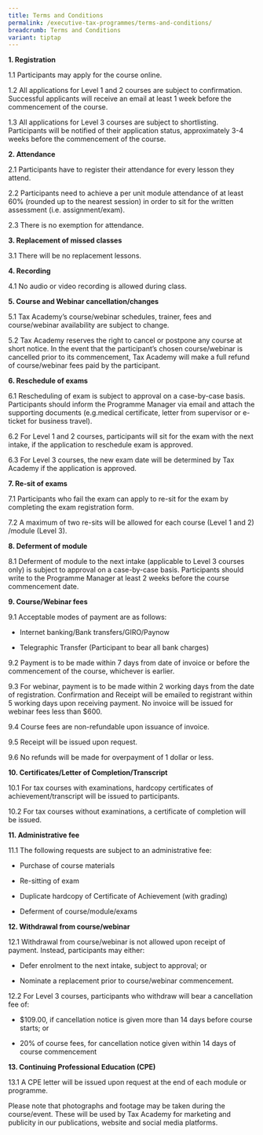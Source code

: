 ```yaml
---
title: Terms and Conditions
permalink: /executive-tax-programmes/terms-and-conditions/
breadcrumb: Terms and Conditions
variant: tiptap
---
```

<p><strong>1. Registration</strong>
</p>
<p>1.1 Participants may apply for the course online.</p>
<p>1.2 All applications for Level 1 and 2 courses are subject to confirmation.
Successful applicants will receive an email at least 1 week before the
commencement of the course.</p>
<p>1.3 All applications for Level 3 courses are subject to shortlisting.
Participants will be notified of their application status, approximately
3-4 weeks before the commencement of the course.</p>
<p><strong>2. Attendance</strong>
</p>
<p>2.1 Participants have to register their attendance for every lesson they
attend.</p>
<p>2.2 Participants need to achieve a per unit module attendance of at least
60% (rounded up to the nearest session) in order to sit for the written
assessment (i.e. assignment/exam).</p>
<p>2.3 There is no exemption for attendance.</p>
<p><strong>3. Replacement of missed classes</strong>
</p>
<p>3.1 There will be no replacement lessons.</p>
<p><strong>4. Recording</strong>
</p>
<p>4.1 No audio or video recording is allowed during class.</p>
<p><strong>5. Course and Webinar cancellation/changes</strong>
</p>
<p>5.1 Tax Academy’s course/webinar schedules, trainer, fees and course/webinar
availability are subject to change.</p>
<p>5.2 Tax Academy reserves the right to cancel or postpone any course at
short notice. In the event that the participant’s chosen course/webinar
is cancelled prior to its commencement, Tax Academy will make a full refund
of course/webinar fees paid by the participant.</p>
<p><strong>6. Reschedule of exams</strong>
</p>
<p>6.1 Rescheduling of exam is subject to approval on a case-by-case basis.
Participants should inform the Programme Manager via email and attach the
supporting documents (e.g.medical certificate, letter from supervisor or
e-ticket for business travel).</p>
<p>6.2 For Level 1 and 2 courses, participants will sit for the exam with
the next intake, if the application to reschedule exam is approved.</p>
<p>6.3 For Level 3 courses, the new exam date will be determined by Tax Academy
if the application is approved.</p>
<p><strong>7. Re-sit of exams</strong>
</p>
<p>7.1 Participants who fail the exam can apply to re-sit for the exam by
completing the exam registration form.</p>
<p>7.2 A maximum of two re-sits will be allowed for each course (Level 1
and 2) /module (Level 3).</p>
<p><strong>8. Deferment of module</strong>
</p>
<p>8.1 Deferment of module to the next intake (applicable to Level 3 courses
only) is subject to approval on a case-by-case basis. Participants should
write to the Programme Manager at least 2 weeks before the course commencement
date.</p>
<p><strong>9. Course/Webinar fees</strong>
</p>
<p>9.1 Acceptable modes of payment are as follows:</p>
<ul data-tight="true" class="tight">
<li>
<p>Internet banking/Bank transfers/GIRO/Paynow</p>
</li>
<li>
<p>Telegraphic Transfer (Participant to bear all bank charges)</p>
</li>
</ul>
<p>9.2 Payment is to be made within 7 days from date of invoice or before
the commencement of the course, whichever is earlier.</p>
<p>9.3 For webinar, payment is to be made within 2 working days from the
date of registration. Confirmation and Receipt will be emailed to registrant
within 5 working days upon receiving payment. No invoice will be issued
for webinar fees less than $600.</p>
<p>9.4 Course fees are non-refundable upon issuance of invoice.</p>
<p>9.5 Receipt will be issued upon request.</p>
<p>9.6 No refunds will be made for overpayment of 1 dollar or less.</p>
<p><strong>10. Certificates/Letter of Completion/Transcript</strong>
</p>
<p>10.1 For tax courses with examinations, hardcopy certificates of achievement/transcript
will be issued to participants.</p>
<p>10.2 For tax courses without examinations, a certificate of completion
will be issued.</p>
<p><strong>11. Administrative fee</strong>
</p>
<p>11.1 The following requests are subject to an administrative fee:</p>
<p></p>
<ul data-tight="true" class="tight">
<li>
<p>Purchase of course materials</p>
</li>
<li>
<p>Re-sitting of exam</p>
</li>
<li>
<p>Duplicate hardcopy of Certificate of Achievement (with grading)</p>
</li>
<li>
<p>Deferment of course/module/exams</p>
<p></p>
</li>
</ul>
<p><strong>12. Withdrawal from course/webinar</strong>
</p>
<p>12.1 Withdrawal from course/webinar is not allowed upon receipt of payment.
Instead, participants may either:</p>
<ul data-tight="true" class="tight">
<li>
<p>Defer enrolment to the next intake, subject to approval; or</p>
</li>
<li>
<p>Nominate a replacement prior to course/webinar commencement.</p>
</li>
</ul>
<p>12.2 For Level 3 courses, participants who withdraw will bear a cancellation
fee of:</p>
<ul data-tight="true" class="tight">
<li>
<p>$109.00, if cancellation notice is given more than 14 days before course
starts; or</p>
</li>
<li>
<p>20% of course fees, for cancellation notice given within 14 days of course
commencement</p>
</li>
</ul>
<p><strong>13. Continuing Professional Education (CPE)</strong>
</p>
<p>13.1 A CPE letter will be issued upon request at the end of each module
or programme.</p>
<p>Please note that photographs and footage may be taken during the course/event.
These will be used by Tax Academy for marketing and publicity in our publications,
website and social media platforms.</p>